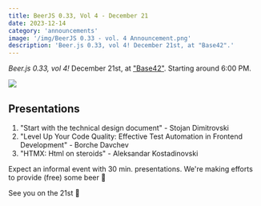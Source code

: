 ```yaml
---
title: BeerJS 0.33, Vol 4 - December 21
date: 2023-12-14
category: 'announcements'
image: '/img/BeerJS 0.33 - vol. 4 Announcement.png'
description: 'Beer.js 0.33, vol 4! December 21st, at "Base42".'
---
```


_Beer.js 0.33, vol 4!_ December 21st, at ["Base42"](https://base42.mk). Starting around 6:00 PM.

<img src="/img/BeerJS 0.33 - vol. 4 Announcement.png" />

## Presentations

1. "Start with the technical design document" - Stojan Dimitrovski
2. "Level Up Your Code Quality: Effective Test Automation in Frontend Development" - Borche Davchev
3. "HTMX: Html on steroids" - Aleksandar Kostadinovski

Expect an informal event with 30 min. presentations. We're making efforts to provide (free) some beer 🍻

See you on the 21st 🍻
